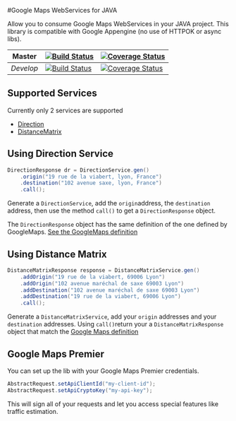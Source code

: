 #Google Maps WebServices for JAVA

Allow you to consume Google Maps WebServices in your JAVA project. This library is compatible with Google Appengine (no use of HTTPOK or async libs).


Master | [![Build Status](https://travis-ci.org/Thomas-T/jGmap.svg?branch=master)](https://travis-ci.org/Thomas-T/jGmap) | [![Coverage Status](https://coveralls.io/repos/github/Thomas-T/jGmap/badge.svg?branch=master)](https://coveralls.io/github/Thomas-T/jGmap?branch=master)
----|----|----
*Develop* | [![Build Status](https://travis-ci.org/Thomas-T/jGmap.svg?branch=master)](https://travis-ci.org/Thomas-T/jGmap) | [![Coverage Status](https://coveralls.io/repos/github/Thomas-T/jGmap/badge.svg?branch=develop)](https://coveralls.io/github/Thomas-T/jGmap?branch=develop)

## Supported Services
Currently only 2 services are supported

* [Direction](https://developers.google.com/maps/documentation/directions/?hl=en)
* [DistanceMatrix](https://developers.google.com/maps/documentation/distance-matrix/?hl=en)

## Using Direction Service
```java
DirectionResponse dr = DirectionService.gen()
	.origin("19 rue de la viabert, lyon, France")
	.destination("102 avenue saxe, lyon, France")
	.call();
```
Generate a `DirectionService`, add the `origin`address, the `destination` address, then use the method `call()` to get a `DirectionResponse` object.

The `DirectionResponse` object has the same definition of the one defined by GoogleMaps. [See the GoogleMaps definition](https://developers.google.com/maps/documentation/directions/intro?hl=en#DirectionsResponses)

## Using Distance Matrix
```java
DistanceMatrixResponse response = DistanceMatrixService.gen()
	.addOrigin("19 rue de la viabert, 69006 Lyon")
	.addOrigin("102 avenue maréchal de saxe 69003 Lyon")
	.addDestination("102 avenue maréchal de saxe 69003 Lyon")
 	.addDestination("19 rue de la viabert, 69006 Lyon")
	.call();
```        
Generate a `DistanceMatrixService`, add your `origin` addresses and your `destination` addresses. Using `call()`return your a `DistanceMatrixResponse` object that match the [Google Maps definition](https://developers.google.com/maps/documentation/distance-matrix/intro?hl=en#DistanceMatrixResponses)

## Google Maps Premier
You can set up the lib with your Google Maps Premier credentials.


```java
AbstractRequest.setApiClientId("my-client-id");
AbstractRequest.setApiCryptoKey("my-api-key");
```

This will sign all of your requests and let you access special features like traffic estimation.
